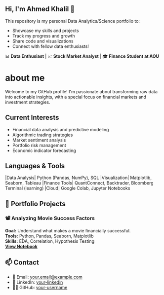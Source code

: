 ## Hi, I'm Ahmed Khalil 👋

This repository is my personal Data Analytics/Science portfolio to:
- Showcase my skills and projects
- Track my progress and growth
- Share code and visualizations
- Connect with fellow data enthusiasts!

📊 **Data Enthusiast** | 📈 **Stock Market Analyst** | 🎓 **Finance Student at AOU**

# about me
Welcome to my GitHub profile! I'm passionate about transforming raw data into actionable insights, with a special focus on financial markets and investment strategies.

## Current Interests
- Financial data analysis and predictive modeling
- Algorithmic trading strategies
- Market sentiment analysis
- Portfolio risk management
- Economic indicator forecasting

## Languages & Tools
|Data Analysis|   Python (Pandas, NumPy), SQL
|Visualization|   Matplotlib, Seaborn, Tableau
|Finance Tools|   QuantConnect, Backtrader, Bloomberg Terminal (learning)
|Cloud|           Google Colab, Jupyter Notebooks
                                                                                                                                           
## 💼 Portfolio Projects
### 📽️ Analyzing Movie Success Factors
**Goal:** Understand what makes a movie financially successful.  
**Tools:** Python, Pandas, Seaborn, Matplotlib  
**Skills:** EDA, Correlation, Hypothesis Testing  
**[View Notebook](Python/Movie_Success_Analysis.ipynb)**

  ## 📫 Contact
- 📧 Email: your.email@example.com  
- 💼 LinkedIn: [your-linkedin](https://linkedin.com/in/yourname)  
- 🧑‍💻 GitHub: [your-username](https://github.com/your-username)
